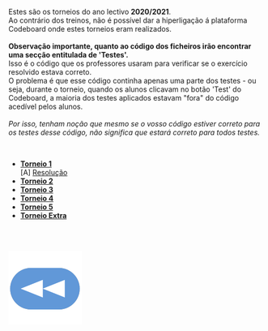 Estes são os torneios do ano lectivo **2020/2021**.
<br>Ao contrário dos treinos, não é possível dar a hiperligação á plataforma Codeboard onde estes torneios eram realizados.
<br>
<br>**Observação importante, quanto ao código dos ficheiros irão encontrar uma secção entitulada de 'Testes'.**
<br>Isso é o código que os professores usaram para verificar se o exercício resolvido estava correto.
<br>O problema é que esse código continha apenas uma parte dos testes - ou seja, durante o torneio, quando os alunos clicavam no botão 'Test' do Codeboard, a maioria dos testes aplicados estavam "fora" do código acedível pelos alunos.
<br>
<br>*Por isso, tenham noção que mesmo se o vosso código estiver correto para os testes desse código, não significa que estará correto para todos testes.*

<br>

* [**Torneio 1**](t1-2021.md)
<br>  [A] [Resolução](t1-2021-res.md)
* [**Torneio 2**](t2-2021.md)
* [**Torneio 3**]()
* [**Torneio 4**](t4-2021.md)
* [**Torneio 5**]()
* [**Torneio Extra**]()

<br><br>

[![retroceder](https://raw.githubusercontent.com/David81820/Recursos-LCC/main/Rewind.png)](https://david81820.github.io/Recursos-LCC/2ano/2sem/LA2)
